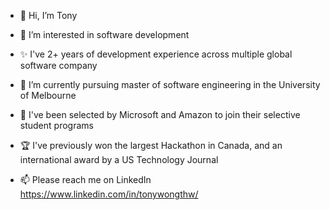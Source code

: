 - 👋 Hi, I’m Tony
- 👀 I’m interested in software development
- ✨ I've 2+ years of development experience across multiple global software company
- 🌱 I’m currently pursuing master of software engineering in the University of Melbourne
- 💞️ I've been selected by Microsoft and Amazon to join their selective student programs
- 🏆 I've previously won the largest Hackathon in Canada, and an international award by a US Technology Journal

- 📫 Please reach me on LinkedIn https://www.linkedin.com/in/tonywongthw/

<!---
tonywongthw/tonywongthw is a ✨ special ✨ repository because its `README.md` (this file) appears on your GitHub profile.
You can click the Preview link to take a look at your changes.
--->
